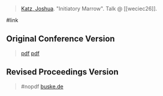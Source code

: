 > [Katz, Joshua](katz-j.md). "Initiatory Marrow". Talk @ [[weciec26]].

#link 

## Original Conference Version
> [pdf](https://ucla.app.box.com/v/weciec2014-katz)
> [pdf](a/katz-j2014.pdf)

## Revised Proceedings Version
> #nopdf
> [buske.de](https://buske.de/proceedings-of-the-26th-annual-ucla-indo-european-conference.html)